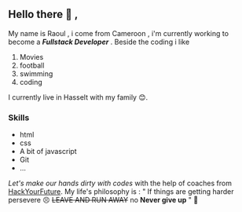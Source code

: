 
## Hello there :wave: ,

My name is Raoul , i come from Cameroon , i'm currently working to become a **_Fullstack Developer_** . Beside the coding i like  

1. Movies
1. football
1. swimming
1. coding 

I currently live in Hasselt with my family :blush:.

### Skills

* html
* css
* A bit of javascript
* Git 
* ...
 
 


_Let's make our hands dirty with codes_ with the help of coaches from [HackYourFuture](https://hackyourfuture.be/).
My life's philosophy is : 
" If things are getting harder persevere :persevere: ~~LEAVE AND RUN AWAY~~ no **Never give up** " :muscle: 

